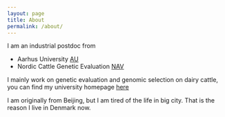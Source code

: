 ```yaml
---
layout: page
title: About
permalink: /about/
---
```


I am an industrial postdoc from    
- Aarhus University [AU](http://www.au.dk/en/)    
- Nordic Cattle Genetic Evaluation [NAV](http://www.nordicebv.info/Forside.htm)  

I mainly work on genetic evaluation and genomic selection on dairy cattle, you can find my university homepage [here](http://pure.au.dk/portal/en/persons/id(9eb94cac-b972-4be2-a6b1-ddd8639e83d9).html)  


I am originally from Beijing, but I am tired of the life in big city. That is the reason I live in Denmark now.  
